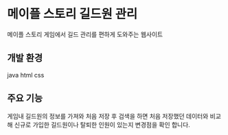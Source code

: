 # 메이플 스토리 길드원 관리

메이플 스토리 게임에서 길드 관리를 편하게 도와주는 웹사이트

## 개발 환경
java html css

## 주요 기능
게임내 길드원의 정보를 가져와 처음 저장 후 검색을 하면 처음 저장했던 데이터와 비교해 신규로 가입한 길드원이나 탈퇴한 인원이 있는지 변경점을 확인 합니다.

## 
